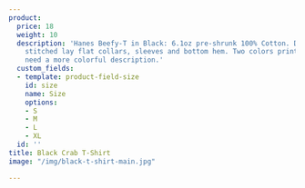 ```yaml
---
product:
  price: 18
  weight: 10
  description: 'Hanes Beefy-T in Black: 6.1oz pre-shrunk 100% Cotton. Double-needle
    stitched lay flat collars, sleeves and bottom hem. Two colors printed on front.  Probably
    need a more colorful description.'
  custom_fields:
  - template: product-field-size
    id: size
    name: Size
    options:
    - S
    - M
    - L
    - XL
  id: ''
title: Black Crab T-Shirt
image: "/img/black-t-shirt-main.jpg"

---
```

